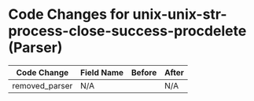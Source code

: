 # Code Changes for unix-unix-str-process-close-success-procdelete (Parser)

| Code Change | Field Name | Before | After |
|-------------|------------|--------|-------|
| removed_parser | N/A |  | N/A |